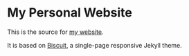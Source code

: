 # My Personal Website
This is the source for [my website](https://wazizian.fr/).

It is based on [Biscuit](http://sblisesivdin.github.io/biscuit), a single-page responsive Jekyll theme.
